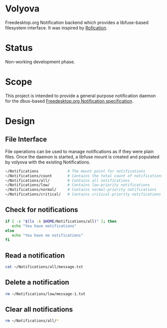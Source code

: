 # Volyova

Freedesktop.org Notification backend which provides a libfuse-based filesystem interface.  It was inspired by [Rofication](https://github.com/DaveDavenport/Rofication). 

# Status

Non-working development phase.

# Scope

This project is intended to provide a general purpose notification daemon for the dbus-based [Freedesktop.org Notification specification](https://developer.gnome.org/notification-spec/).

# Design
## File Interface

File operations can be used to manage notifications as if they were plain files.  Once the daemon is started, a libfuse mount is created and populated by volyova with the existing Notifications.

```bash
~/Notifications             # The mount point for notifications
~/Notifications/count       # Contains the total count of notifications
~/Notifications/all/        # Contains all notifications 
~/Notifications/low/        # Contains low-priority notifications
~/Notifications/normal/     # Contains normal-priority notifications
~/Notifications/critical/   # Contains critical-priority notifications
```

## Check for notifications

```bash
if [ -z "$(ls -A $HOME/Notifications/all)" ]; then
   echo "You have notifications"
else
   echo "You have no notifications"
fi
```

## Read a notification

```bash
cat ~/Notifications/all/message.txt
```

## Delete a notification
```bash
rm ~/Notifications/low/message-1.txt
```

## Clear all notifications
```bash
rm ~/Notifications/all/*
```
